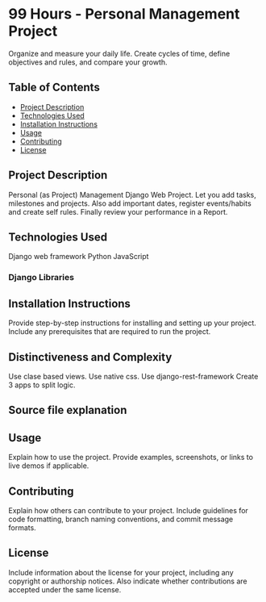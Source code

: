 # 99 Hours - Personal Management Project

Organize and measure your daily life. Create cycles of time, define objectives and rules, and compare your growth.

## Table of Contents

- [Project Description](#project-description)
- [Technologies Used](#technologies-used)
- [Installation Instructions](#installation-instructions)
- [Usage](#usage)
- [Contributing](#contributing)
- [License](#license)

## Project Description

Personal (as Project) Management Django Web Project. Let you add tasks, milestones and projects. Also add important dates, register events/habits and create self rules. Finally review your performance in a Report.

## Technologies Used

Django web framework
Python
JavaScript

### Django Libraries


## Installation Instructions

Provide step-by-step instructions for installing and setting up your project. Include any prerequisites that are required to run the project.


## Distinctiveness and Complexity
Use clase based views.
Use native css.
Use django-rest-framework
Create 3 apps to split logic.

## Source file explanation


## Usage

Explain how to use the project. Provide examples, screenshots, or links to live demos if applicable.

## Contributing

Explain how others can contribute to your project. Include guidelines for code formatting, branch naming conventions, and commit message formats.

## License

Include information about the license for your project, including any copyright or authorship notices. Also indicate whether contributions are accepted under the same license.
